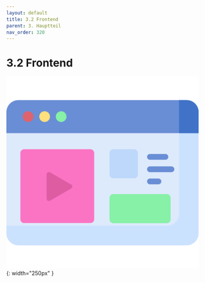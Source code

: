 ```yaml
---
layout: default
title: 3.2 Frontend
parent: 3. Hauptteil
nav_order: 320
---
```


# 3.2 Frontend

![Frontend](../ressources/icons/front-end.png){: width="250px" }